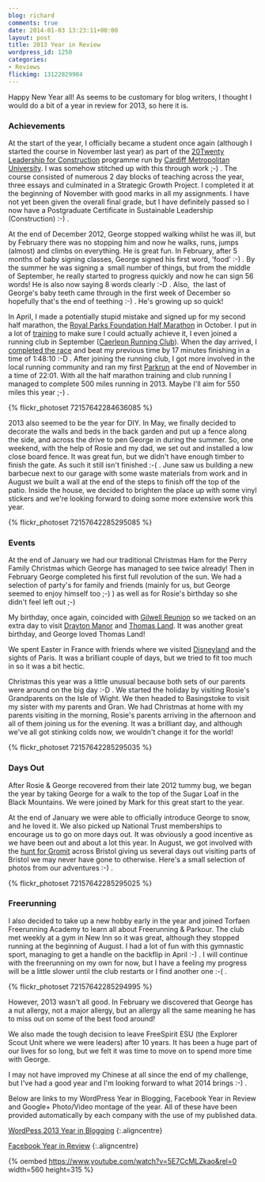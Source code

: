 ```yaml
---
blog: richard
comments: true
date: 2014-01-03 13:23:11+00:00
layout: post
title: 2013 Year in Review
wordpress_id: 1250
categories:
- Reviews
flickimg: 13122829984
---
```


Happy New Year all! As seems to be customary for blog writers, I thought I would do a bit of a year in review for 2013,
so here it is.

### Achievements

At the start of the year, I officially became a student once again (although I started the course in November last year)
as part of the [20Twenty Leadership for Construction][2020] programme run by [Cardiff Metropolitan University][cmet]. I
was somehow stitched up with this through work ;-) . The course consisted of numerous 2 day blocks of teaching across the
year, three essays and culminated in a Strategic Growth Project. I completed it at the beginning of November with good
marks in all my assignments. I have not yet been given the overall final grade, but I have definitely passed so I now have
a Postgraduate Certificate in Sustainable Leadership (Construction) :-) .

At the end of December 2012, George stopped walking whilst he was ill, but by February there was no stopping him and now
he walks, runs, jumps (almost) and climbs on everything. He is great fun. In February, after 5 months of baby signing
classes, George signed his first word, 'food' :-) . By the summer he was signing a  small number of things, but from the
middle of September, he really started to progress quickly and now he can sign 56 words! He is also now saying 8 words
clearly :-D . Also,  the last of George's baby teeth came through in the first week of December so hopefully that's the
end of teething :-) . He's growing up so quick!

In April, I made a potentially stupid mistake and signed up for my second half marathon, the [Royal Parks Foundation Half Marathon][rpf]
in October. I put in a lot of [training][50] to make sure I could actually achieve it, I even joined a running club in
September ([Caerleon Running Club][crc]). When the day arrived, I [completed the race][race] and beat my previous time by
17 minutes finishing in a time of 1:48:10 :-D . After joining the running club, I got more involved in the local running
community and ran my first [Parkrun][pk] at the end of November in a time of 22:01. With all the half marathon training
and club running I managed to complete 500 miles running in 2013. Maybe I'll aim for 550 miles this year ;-) .

{% flickr_photoset 72157642284636085 %}

2013 also seemed to be the year for DIY. In May, we finally decided to decorate the walls and beds in the back garden and
put up a fence along the side, and across the drive to pen George in during the summer. So, one weekend, with the help of
Rosie and my dad, we set out and installed a low close board fence. It was great fun, but we didn't have enough timber to
finish the gate. As such it still isn't finished :-( . June saw us building a new barbecue next to our garage with some
waste materials from work and in August we built a wall at the end of the steps to finish off the top of the patio. Inside
the house, we decided to brighten the place up with some vinyl stickers and we're looking forward to doing some more
extensive work this year.

{% flickr_photoset 72157642285295085 %}

### Events

At the end of January we had our traditional Christmas Ham for the Perry Family Christmas which George has managed to see
twice already! Then in February George completed his first full revolution of the sun. We had a selection of party's for
family and friends (mainly for us, but George seemed to enjoy himself too ;-) ) as well as for Rosie's birthday so she
didn't feel left out ;-)

My birthday, once again, coincided with [Gilwell Reunion][gr] so we tacked on an extra day to visit [Drayton Manor][dm]
and [Thomas Land][tl]. It was another great birthday, and George loved Thomas Land!

We spent Easter in France with friends where we visited [Disneyland][dl] and the sights of Paris. It was a brilliant
couple of days, but we tried to fit too much in so it was a bit hectic.

Christmas this year was a little unusual because both sets of our parents were around on the big day :-D . We started the
holiday by visiting Rosie's Grandparents on the Isle of Wight. We then headed to Basingstoke to visit my sister with my
parents and Gran. We had Christmas at home with my parents visiting in the morning, Rosie's parents arriving in the
afternoon and all of them joining us for the evening. It was a brilliant day, and although we've all got stinking colds
now, we wouldn't change it for the world!

{% flickr_photoset 72157642285295035 %}

### Days Out

After Rosie & George recovered from their late 2012 tummy bug, we began the year by taking George for a walk to the top of
the Sugar Loaf in the Black Mountains. We were joined by Mark for this great start to the year.

At the end of January we were able to officially introduce George to snow, and he loved it. We also picked up National
Trust memberships to encourage us to go on more days out. It was obviously a good incentive as we have been out and about
a lot this year. In August, we got involved with the [hunt for Gromit][gu] across Bristol giving us several days out
visiting parts of Bristol we may never have gone to otherwise. Here's a small selection of photos from our adventures :-) .

{% flickr_photoset 72157642285295025 %}

### Freerunning

I also decided to take up a new hobby early in the year and joined Torfaen Freerunning Academy to learn all about
Freerunning & Parkour. The club met weekly at a gym in New Inn so it was great, although they stopped running at the
beginning of August. I had a lot of fun with this gymnastic sport, managing to get a handle on the backflip in April :-) .
I will continue with the freerunning on my own for now, but I have a feeling my progress will be a little slower until
the club restarts or I find another one :-( .

{% flickr_photoset 72157642285294995 %}

However, 2013 wasn't all good. In February we discovered that George has a nut allergy, not a major allergy, but an
allergy all the same meaning he has to miss out on some of the best food around!

We also made the tough decision to leave FreeSpirit ESU (the Explorer Scout Unit where we were leaders) after 10 years.
It has been a huge part of our lives for so long, but we felt it was time to move on to spend more time with George.

I may not have improved my Chinese at all since the end of my challenge, but I've had a good year and I'm looking forward
to what 2014 brings :-) .

Below are links to my WordPress Year in Blogging, Facebook Year in Review and Google+ Photo/Video montage of the year.
All of these have been provided automatically by each company with the use of my published data.

[WordPess 2013 Year in Blogging][wp]
{:.aligncentre}

[Facebook Year in Review][fb]
{:.aligncentre}

{% oembed https://www.youtube.com/watch?v=5E7CcMLZkao&rel=0 width=560 height=315 %}


[2020]: //www.leadershipmanagementtraining.org.uk/leadership_for_construction.php "20Twenty Leadership for Construction"
[cmet]: //www3.cardiffmet.ac.uk/ "Cardiff Metropolitan University"
[rpf]: //www.royalparkshalf.com/ "Royal Parks Foundation Half Marathon"
[crc]: //www.caerleonrunningclub.co.uk/ "Caerleon Running Club"
[pk]: //www.parkrun.org.uk/ "Parkrun"
[gr]: //scouts.org.uk/reunion/ "Gilwell Reunion"
[dm]: //www.draytonmanor.co.uk/ "Drayton Manor"
[tl]: //www.draytonmanor.co.uk/thomas-land.php "Thomas Land @ Drayton Manor"
[dl]: //www.disneylandparis.co.uk/ "Disneyland Paris"
[gu]: //www.gromitunleashed.org.uk/ "Gromit Unleashed"
[wp]: //jetpack.me/annual-report/28088045/2013/ "WordPess 2013 Year in Blogging"
[fb]: //www.facebook.com/yearinreview/richardpperry "Facebook Year in Review"

[50]: /general/50-days-to-go/ "50 Days to Go"
[race]: /general/rpf-half/ "Royal Parks Foundation Half Marathon"

